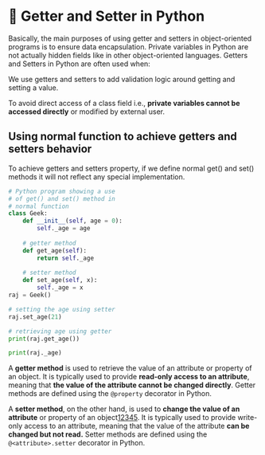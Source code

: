 # 🐍 Getter and Setter in Python

Basically, the main purposes of using getter and setters in object-oriented programs is to ensure data encapsulation. Private variables in Python are not actually hidden fields like in other object-oriented languages. Getters and Setters in Python are often used when:

&#x20;We use getters and setters to add validation logic around getting and setting a value.

To avoid direct access of a class field i.e., **private variables cannot be accessed directly** or modified by external user.

## Using normal function to achieve getters and setters behavior

To achieve getters and setters property, if we define normal get() and set() methods it will not reflect any special implementation.&#x20;

```python
# Python program showing a use 
# of get() and set() method in
# normal function
class Geek:
    def __init__(self, age = 0):
        self._age = age
        
    # getter method
    def get_age(self):
        return self._age
        
    # setter method
    def set_age(self, x):
        self._age = x
raj = Geek()

# setting the age using setter
raj.set_age(21)

# retrieving age using getter
print(raj.get_age())

print(raj._age)
```

A **getter method** is used to retrieve the value of an attribute or property of an object. It is typically used to provide **read-only access to an attribute**, meaning that **the value of the attribute cannot be changed directly**. Getter methods are defined using the `@property` decorator in Python.

A **setter method**, on the other hand, is used to **change the value of an attribute** or property of an object[1](https://stackoverflow.com/questions/2627002/whats-the-pythonic-way-to-use-getters-and-setters)[2](https://www.geeksforgeeks.org/getter-and-setter-in-python/)[3](https://realpython.com/python-getter-setter/)[4](https://python-reference.readthedocs.io/en/latest/docs/property/setter.html)[5](https://www.tutorialspoint.com/getter-and-setter-in-python). It is typically used to provide write-only access to an attribute, meaning that the value of the attribute **can be changed but not read.** Setter methods are defined using the `@<attribute>.setter` decorator in Python.

